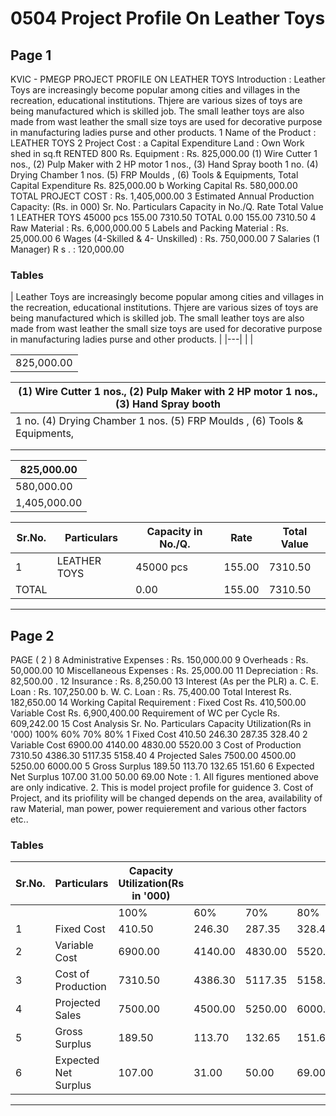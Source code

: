 # 0504 Project Profile On  Leather Toys

## Page 1

KVIC - PMEGP PROJECT PROFILE ON LEATHER TOYS Introduction : Leather Toys are increasingly become popular among cities and villages in the recreation, educational institutions. Thjere are various sizes of toys are being manufactured which is skilled job. The small leather toys are also made from wast leather the small size toys are used for decorative purpose in manufacturing ladies purse and other products. 1 Name of the Product : LEATHER TOYS 2 Project Cost : a Capital Expenditure Land : Own Work shed in sq.ft RENTED 800 Rs. Equipment : Rs. 825,000.00 (1) Wire Cutter 1 nos., (2) Pulp Maker with 2 HP motor 1 nos., (3) Hand Spray booth 1 no. (4) Drying Chamber 1 nos. (5) FRP Moulds , (6) Tools & Equipments, Total Capital Expenditure Rs. 825,000.00 b Working Capital Rs. 580,000.00 TOTAL PROJECT COST : Rs. 1,405,000.00 3 Estimated Annual Production Capacity: (Rs. in 000) Sr. No. Particulars Capacity in No./Q. Rate Total Value 1 LEATHER TOYS 45000 pcs 155.00 7310.50 TOTAL 0.00 155.00 7310.50 4 Raw Material : Rs. 6,000,000.00 5 Labels and Packing Material : Rs. 25,000.00 6 Wages (4-Skilled & 4- Unskilled) : Rs. 750,000.00 7 Salaries (1 Manager) R s . : 120,000.00

### Tables

| Leather Toys are increasingly become popular among cities and villages in the recreation, educational
institutions. Thjere are various sizes of toys are being manufactured which is skilled job. The small leather toys
are also made from wast leather the small size toys are used for decorative purpose in manufacturing ladies
purse and other products. |
|---|
|  |

|  |
|---|
| 825,000.00 |

| (1) Wire Cutter 1 nos., (2) Pulp Maker with 2 HP motor 1 nos., (3) Hand Spray booth |
|---|
| 1 no. (4) Drying Chamber 1 nos. (5) FRP Moulds , (6) Tools & Equipments, |
|  |
|  |

| 825,000.00 |
|---|
| 580,000.00 |
| 1,405,000.00 |

| Sr.No. | Particulars | Capacity in No./Q. | Rate | Total Value |
|---|---|---|---|---|
| 1 | LEATHER TOYS | 45000 pcs | 155.00 | 7310.50 |
| TOTAL |  | 0.00 | 155.00 | 7310.50 |

---

## Page 2

PAGE ( 2 ) 8 Administrative Expenses : Rs. 150,000.00 9 Overheads : Rs. 50,000.00 10 Miscellaneous Expenses : Rs. 25,000.00 11 Depreciation : Rs. 82,500.00 . 12 Insurance : Rs. 8,250.00 13 Interest (As per the PLR) a. C. E. Loan : Rs. 107,250.00 b. W. C. Loan : Rs. 75,400.00 Total Interest Rs. 182,650.00 14 Working Capital Requirement : Fixed Cost Rs. 410,500.00 Variable Cost Rs. 6,900,400.00 Requirement of WC per Cycle Rs. 609,242.00 15 Cost Analysis Sr. No. Particulars Capacity Utilization(Rs in '000) 100% 60% 70% 80% 1 Fixed Cost 410.50 246.30 287.35 328.40 2 Variable Cost 6900.00 4140.00 4830.00 5520.00 3 Cost of Production 7310.50 4386.30 5117.35 5158.40 4 Projected Sales 7500.00 4500.00 5250.00 6000.00 5 Gross Surplus 189.50 113.70 132.65 151.60 6 Expected Net Surplus 107.00 31.00 50.00 69.00 Note : 1. All figures mentioned above are only indicative. 2. This is model project profile for guidence 3. Cost of Project, and its priofility will be changed depends on the area, availability of raw Material, man power, power requierement and various other factors etc..

### Tables

| Sr.No. | Particulars | Capacity Utilization(Rs in '000) |  |  |  |
|---|---|---|---|---|---|
|  |  | 100% | 60% | 70% | 80% |
| 1 | Fixed Cost | 410.50 | 246.30 | 287.35 | 328.40 |
| 2 | Variable Cost | 6900.00 | 4140.00 | 4830.00 | 5520.00 |
| 3 | Cost of Production | 7310.50 | 4386.30 | 5117.35 | 5158.40 |
| 4 | Projected Sales | 7500.00 | 4500.00 | 5250.00 | 6000.00 |
| 5 | Gross Surplus | 189.50 | 113.70 | 132.65 | 151.60 |
| 6 | Expected Net Surplus | 107.00 | 31.00 | 50.00 | 69.00 |

---

